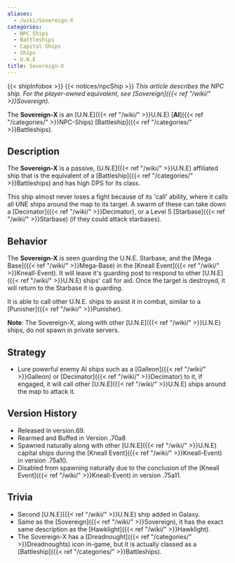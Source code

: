 ```yaml
---
aliases:
  - /wiki/Sovereign-X
categories:
  - NPC Ships
  - Battleships
  - Capital Ships
  - Ships
  - U.N.E
title: Sovereign-X
---
```


{{< shipInfobox >}} {{< notices/npcShip >}} _This article describes the NPC ship. For the player-owned equivalent, see [Sovereign]({{< ref "/wiki/" >}}Sovereign)._

The **Sovereign-X** is an [U.N.E]({{< ref "/wiki/" >}}U.N.E) [**AI**]({{< ref "/categories/" >}}NPC-Ships) [Battleship]({{< ref "/categories/" >}}Battleships).

## Description

The **Sovereign-X** is a passive, [U.N.E]({{< ref "/wiki/" >}}U.N.E) affiliated ship that is the equivalent of a [Battleship]({{< ref "/categories/" >}}Battleships) and has high DPS for its class.

This ship almost never loses a fight because of its 'call' ability, where it calls all UNE ships around the map to its target. A swarm of these can take down a [Decimator]({{< ref "/wiki/" >}}Decimator), or a Level 5 [Starbase]({{< ref "/wiki/" >}}Starbase) (if they could attack starbases).

## Behavior

The **Sovereign-X** is seen guarding the U.N.E. Starbase, and the [Mega Base]({{< ref "/wiki/" >}}Mega-Base) in the [Kneall Event]({{< ref "/wiki/" >}}Kneall-Event). It will leave it's guarding post to respond to other [U.N.E]({{< ref "/wiki/" >}}U.N.E) ships' call for aid. Once the target is destroyed, it will return to the Starbase it is guarding.

It is able to call other U.N.E. ships to assist it in combat, similar to a [Punisher]({{< ref "/wiki/" >}}Punisher).

**Note**: The Sovereign-X, along with other [U.N.E]({{< ref "/wiki/" >}}U.N.E) ships, do not spawn in private servers.

## Strategy

- Lure powerful enemy AI ships such as a [Galleon]({{< ref "/wiki/" >}}Galleon) or [Decimator]({{< ref "/wiki/" >}}Decimator) to it, if engaged, it will call other [U.N.E]({{< ref "/wiki/" >}}U.N.E) ships around the map to attack it.

## Version History

- Released in version.69.
- Rearmed and Buffed in Version .70a8
- Spawned naturally along with other [U.N.E]({{< ref "/wiki/" >}}U.N.E) capital ships during the [Kneall Event]({{< ref "/wiki/" >}}Kneall-Event) in version .75a10.
- Disabled from spawning naturally due to the conclusion of the [Kneall Event]({{< ref "/wiki/" >}}Kneall-Event) in version .75a11.

## Trivia

- Second [U.N.E]({{< ref "/wiki/" >}}U.N.E) ship added in Galaxy.
- Same as the [Sovereign]({{< ref "/wiki/" >}}Sovereign), it has the exact same description as the [Hawklight]({{< ref "/wiki/" >}}Hawklight).
- The Sovereign-X has a [Dreadnought]({{< ref "/categories/" >}}Dreadnoughts) icon in-game, but it is actually classed as a [Battleship]({{< ref "/categories/" >}}Battleships).
